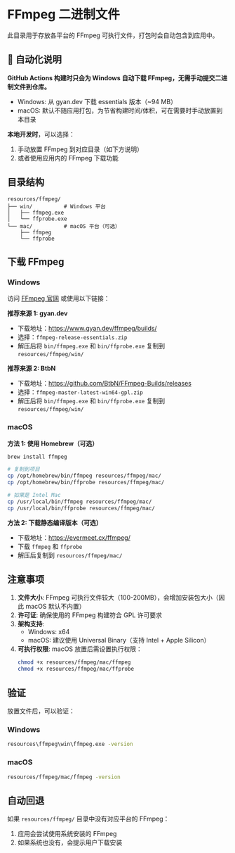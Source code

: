 # FFmpeg 二进制文件

此目录用于存放各平台的 FFmpeg 可执行文件，打包时会自动包含到应用中。

## 🚀 自动化说明

**GitHub Actions 构建时只会为 Windows 自动下载 FFmpeg，无需手动提交二进制文件到仓库。**

- Windows: 从 gyan.dev 下载 essentials 版本（~94 MB）
- macOS: 默认不随应用打包，为节省构建时间/体积，可在需要时手动放置到本目录

**本地开发时**，可以选择：
1. 手动放置 FFmpeg 到对应目录（如下方说明）
2. 或者使用应用内的 FFmpeg 下载功能

## 目录结构

```
resources/ffmpeg/
├── win/          # Windows 平台
│   ├── ffmpeg.exe
│   └── ffprobe.exe
└── mac/          # macOS 平台（可选）
    ├── ffmpeg
    └── ffprobe
```

## 下载 FFmpeg

### Windows

访问 [FFmpeg 官网](https://www.ffmpeg.org/download.html#build-windows) 或使用以下链接：

**推荐来源 1: gyan.dev**
- 下载地址：https://www.gyan.dev/ffmpeg/builds/
- 选择：`ffmpeg-release-essentials.zip`
- 解压后将 `bin/ffmpeg.exe` 和 `bin/ffprobe.exe` 复制到 `resources/ffmpeg/win/`

**推荐来源 2: BtbN**
- 下载地址：https://github.com/BtbN/FFmpeg-Builds/releases
- 选择：`ffmpeg-master-latest-win64-gpl.zip`
- 解压后将 `bin/ffmpeg.exe` 和 `bin/ffprobe.exe` 复制到 `resources/ffmpeg/win/`

### macOS

**方法 1: 使用 Homebrew（可选）**
```bash
brew install ffmpeg

# 复制到项目
cp /opt/homebrew/bin/ffmpeg resources/ffmpeg/mac/
cp /opt/homebrew/bin/ffprobe resources/ffmpeg/mac/

# 如果是 Intel Mac
cp /usr/local/bin/ffmpeg resources/ffmpeg/mac/
cp /usr/local/bin/ffprobe resources/ffmpeg/mac/
```

**方法 2: 下载静态编译版本（可选）**
- 下载地址：https://evermeet.cx/ffmpeg/
- 下载 `ffmpeg` 和 `ffprobe`
- 解压后复制到 `resources/ffmpeg/mac/`

## 注意事项

1. **文件大小**: FFmpeg 可执行文件较大（100-200MB），会增加安装包大小（因此 macOS 默认不内置）
2. **许可证**: 确保使用的 FFmpeg 构建符合 GPL 许可要求
3. **架构支持**: 
   - Windows: x64
   - macOS: 建议使用 Universal Binary（支持 Intel + Apple Silicon）
4. **可执行权限**: macOS 放置后需设置执行权限：
   ```bash
   chmod +x resources/ffmpeg/mac/ffmpeg
   chmod +x resources/ffmpeg/mac/ffprobe
   ```

## 验证

放置文件后，可以验证：

### Windows
```cmd
resources\ffmpeg\win\ffmpeg.exe -version
```

### macOS
```bash
resources/ffmpeg/mac/ffmpeg -version
```

## 自动回退

如果 `resources/ffmpeg/` 目录中没有对应平台的 FFmpeg：
1. 应用会尝试使用系统安装的 FFmpeg
2. 如果系统也没有，会提示用户下载安装

